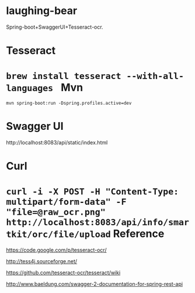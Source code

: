 laughing-bear
=============

Spring-boot+SwaggerUI+Tesseract-ocr.

Tesseract
=============

`
brew install tesseract --with-all-languages 
`
Mvn
=============
`
mvn spring-boot:run -Dspring.profiles.active=dev
`

Swagger UI
=============

http://localhost:8083/api/static/index.html

Curl
=============
`
curl -i -X POST -H "Content-Type: multipart/form-data" -F "file=@raw_ocr.png" http://localhost:8083/api/info/smartkit/orc/file/upload
`
Reference
=============

https://code.google.com/p/tesseract-ocr/

http://tess4j.sourceforge.net/

https://github.com/tesseract-ocr/tesseract/wiki

http://www.baeldung.com/swagger-2-documentation-for-spring-rest-api

